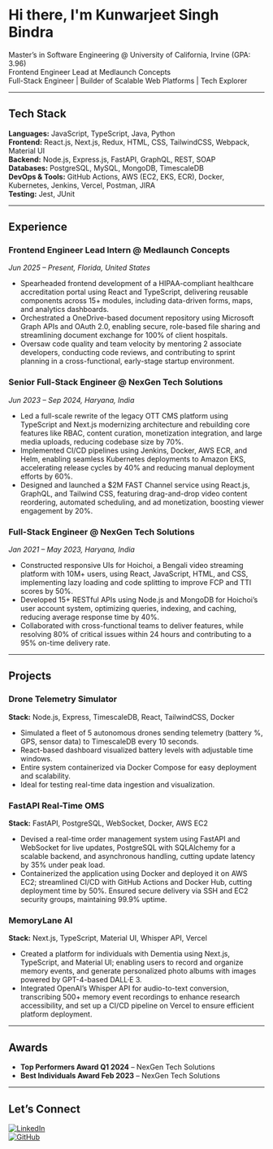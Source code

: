 # Hi there, I'm Kunwarjeet Singh Bindra

Master’s in Software Engineering @ University of California, Irvine (GPA: 3.96)  
Frontend Engineer Lead at Medlaunch Concepts  
Full-Stack Engineer | Builder of Scalable Web Platforms | Tech Explorer

---

## Tech Stack

**Languages:** JavaScript, TypeScript, Java, Python  
**Frontend:** React.js, Next.js, Redux, HTML, CSS, TailwindCSS, Webpack, Material UI  
**Backend:** Node.js, Express.js, FastAPI, GraphQL, REST, SOAP  
**Databases:** PostgreSQL, MySQL, MongoDB, TimescaleDB  
**DevOps & Tools:** GitHub Actions, AWS (EC2, EKS, ECR), Docker, Kubernetes, Jenkins, Vercel, Postman, JIRA  
**Testing:** Jest, JUnit  

---

## Experience

### Frontend Engineer Lead Intern @ Medlaunch Concepts  
*Jun 2025 – Present, Florida, United States*

- Spearheaded frontend development of a HIPAA-compliant healthcare accreditation portal using React and TypeScript, delivering reusable components across 15+ modules, including data-driven forms, maps, and analytics dashboards.
- Orchestrated a OneDrive-based document repository using Microsoft Graph APIs and OAuth 2.0, enabling secure, role-based file sharing and streamlining document exchange for 100% of client hospitals.
- Oversaw code quality and team velocity by mentoring 2 associate developers, conducting code reviews, and contributing to sprint planning in a cross-functional, early-stage startup environment.

### Senior Full-Stack Engineer @ NexGen Tech Solutions  
*Jun 2023 – Sep 2024, Haryana, India*

- Led a full-scale rewrite of the legacy OTT CMS platform using TypeScript and Next.js modernizing architecture and rebuilding core features like RBAC, content curation, monetization integration, and large media uploads, reducing codebase size by 70%.
- Implemented CI/CD pipelines using Jenkins, Docker, AWS ECR, and Helm, enabling seamless Kubernetes deployments to Amazon EKS, accelerating release cycles by 40% and reducing manual deployment efforts by 60%.
- Designed and launched a $2M FAST Channel service using React.js, GraphQL, and Tailwind CSS, featuring drag-and-drop video content reordering, automated scheduling, and ad monetization, boosting viewer engagement by 20%.

### Full-Stack Engineer @ NexGen Tech Solutions  
*Jan 2021 – May 2023, Haryana, India*

- Constructed responsive UIs for Hoichoi, a Bengali video streaming platform with 10M+ users, using React, JavaScript, HTML, and CSS, implementing lazy loading and code splitting to improve FCP and TTI scores by 50%.
- Developed 15+ RESTful APIs using Node.js and MongoDB for Hoichoi’s user account system, optimizing queries, indexing, and caching, reducing average response time by 40%.
- Collaborated with cross-functional teams to deliver features, while resolving 80% of critical issues within 24 hours and contributing to a 95% on-time delivery rate.

---

## Projects

### Drone Telemetry Simulator  
**Stack:** Node.js, Express, TimescaleDB, React, TailwindCSS, Docker  
- Simulated a fleet of 5 autonomous drones sending telemetry (battery %, GPS, sensor data) to TimescaleDB every 10 seconds.  
- React-based dashboard visualized battery levels with adjustable time windows.  
- Entire system containerized via Docker Compose for easy deployment and scalability.  
- Ideal for testing real-time data ingestion and visualization.

### FastAPI Real-Time OMS  
**Stack:** FastAPI, PostgreSQL, WebSocket, Docker, AWS EC2  
- Devised a real-time order management system using FastAPI and WebSocket for live updates, PostgreSQL with SQLAlchemy for a scalable backend, and asynchronous handling, cutting update latency by 35% under peak load.  
- Containerized the application using Docker and deployed it on AWS EC2; streamlined CI/CD with GitHub Actions and Docker Hub, cutting deployment time by 50%. Ensured secure delivery via SSH and EC2 security groups, maintaining 99.9% uptime.

### MemoryLane AI  
**Stack:** Next.js, TypeScript, Material UI, Whisper API, Vercel  
- Created a platform for individuals with Dementia using Next.js, TypeScript, and Material UI; enabling users to record and organize memory events, and generate personalized photo albums with images powered by GPT-4-based DALL·E 3.  
- Integrated OpenAI’s Whisper API for audio-to-text conversion, transcribing 500+ memory event recordings to enhance research accessibility, and set up a CI/CD pipeline on Vercel to ensure efficient platform deployment.

---

## Awards

- **Top Performers Award Q1 2024** – NexGen Tech Solutions  
- **Best Individuals Award Feb 2023** – NexGen Tech Solutions  

---

## Let’s Connect

[![LinkedIn](https://img.shields.io/badge/LinkedIn-Kunwarjeet%20Bindra-blue?style=flat&logo=linkedin)](https://www.linkedin.com/in/kunwarjeet-singh-bindra-043296167/)  
[![GitHub](https://img.shields.io/badge/GitHub-KunwarBindra-black?style=flat&logo=github)](https://github.com/KunwarBindra)
